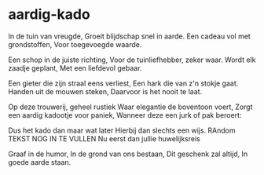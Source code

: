# aardig-kado

In de tuin van vreugde,
Groeit blijdschap snel in aarde.
Een cadeau vol met grondstoffen,
Voor toegevoegde waarde.

Een schop in de juiste richting,
Voor de tuinliefhebber, zeker waar.
Wordt elk zaadje geplant,
Met een liefdevol gebaar.

Een gieter die zijn straal eens verliest,
Een hark die van z'n stokje gaat.
Handen uit de mouwen steken,
Daarvoor is het nooit te laat.

Op deze trouwerij, geheel rustiek
Waar elegantie de boventoon voert,
Zorgt een aardig kadootje voor paniek,
Wanneer deze een jurk of pak beroert:

Dus het kado dan maar wat later
Hierbij dan slechts een wijs.
RAndom TEKST NOG IN TE VULLEN
Nu eerst dan jullie huwelijksreis

Graaf in de humor,
In de grond van ons bestaan,
Dit geschenk zal altijd,
In goede aarde staan.

